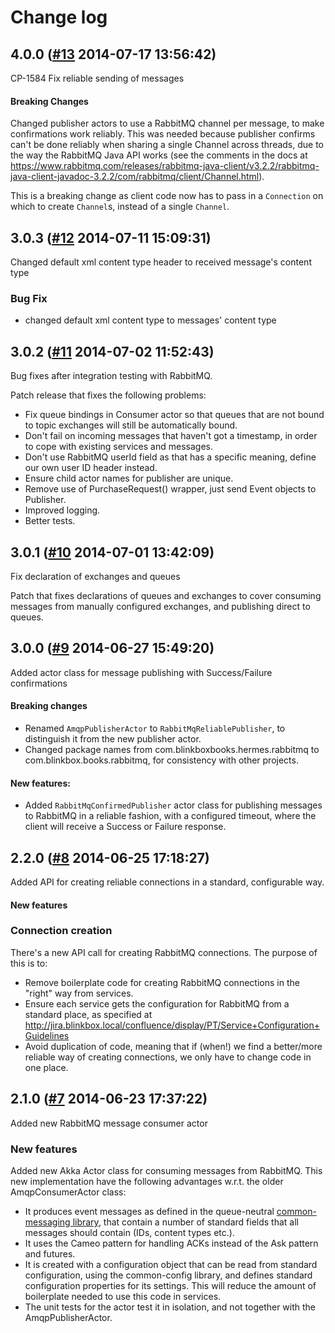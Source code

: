 # Change log

## 4.0.0 ([#13](https://git.mobcastdev.com/Hermes/rabbitmq-ha/pull/13) 2014-07-17 13:56:42)

CP-1584 Fix reliable sending of messages

#### Breaking Changes
 
 Changed publisher actors to use a RabbitMQ channel per message, to make confirmations work reliably. This was needed because publisher confirms can't be done reliably when sharing a single Channel across threads, due to the way the RabbitMQ Java API works (see the comments in the docs at https://www.rabbitmq.com/releases/rabbitmq-java-client/v3.2.2/rabbitmq-java-client-javadoc-3.2.2/com/rabbitmq/client/Channel.html).
 
This is a breaking change as client code now has to pass in a `Connection` on which to create `Channel`s, instead of a single `Channel`.

## 3.0.3 ([#12](https://git.mobcastdev.com/Hermes/rabbitmq-ha/pull/12) 2014-07-11 15:09:31)

Changed default xml content type header to received message's content type 

### Bug Fix

* changed default xml content type to messages' content type

## 3.0.2 ([#11](https://git.mobcastdev.com/Hermes/rabbitmq-ha/pull/11) 2014-07-02 11:52:43)

Bug fixes after integration testing with RabbitMQ.

Patch release that fixes the following problems:

- Fix queue bindings in Consumer actor so that queues that are not bound to topic exchanges will still be automatically bound.
- Don't fail on incoming messages that haven't got a timestamp, in order to cope with existing services and messages.
- Don't use RabbitMQ userId field as that has a specific meaning, define our own user ID header instead.
- Ensure child actor names for publisher are unique.
- Remove use of PurchaseRequest() wrapper, just send Event objects to Publisher.
- Improved logging.
- Better tests.


## 3.0.1 ([#10](https://git.mobcastdev.com/Hermes/rabbitmq-ha/pull/10) 2014-07-01 13:42:09)

Fix declaration of exchanges and queues

Patch that fixes declarations of queues and exchanges to cover consuming messages from manually configured exchanges, and publishing direct to queues.

## 3.0.0 ([#9](https://git.mobcastdev.com/Hermes/rabbitmq-ha/pull/9) 2014-06-27 15:49:20)

Added actor class for message publishing with Success/Failure confirmations

#### Breaking changes

- Renamed `AmqpPublisherActor` to `RabbitMqReliablePublisher`, to distinguish it from the new publisher actor.
- Changed package names from com.blinkboxbooks.hermes.rabbitmq to com.blinkbox.books.rabbitmq, for consistency with other projects.

#### New features:

- Added `RabbitMqConfirmedPublisher` actor class for publishing messages to RabbitMQ in a reliable fashion, with a configured timeout, where the client will receive a Success or Failure response.


## 2.2.0 ([#8](https://git.mobcastdev.com/Hermes/rabbitmq-ha/pull/8) 2014-06-25 17:18:27)

Added API for creating reliable connections in a standard, configurable way.

#### New features

### Connection creation

There's a new API call for creating RabbitMQ connections. The purpose of this is to:

- Remove boilerplate code for creating RabbitMQ connections in the "right" way from services.
- Ensure each service gets the configuration for RabbitMQ from a standard place, as specified at http://jira.blinkbox.local/confluence/display/PT/Service+Configuration+Guidelines
- Avoid duplication of code, meaning that if (when!) we find a better/more reliable way of creating connections, we only have to change code in one place.


## 2.1.0 ([#7](https://git.mobcastdev.com/Hermes/rabbitmq-ha/pull/7) 2014-06-23 17:37:22)

Added new RabbitMQ message consumer actor

### New features

Added new Akka Actor class for consuming messages from RabbitMQ. This new implementation have the following advantages w.r.t. the older AmqpConsumerActor class:

- It produces event messages as defined in the queue-neutral [common-messaging library](/Hermes/common-messaging), that contain a number of standard fields that all messages should contain (IDs, content types etc.).
- It uses the Cameo pattern for handling ACKs instead of the Ask pattern and futures.
- It is created with a configuration object that can be read from standard configuration, using the common-config library, and defines standard configuration properties for its settings. This will reduce the amount of boilerplate needed to use this code in services.
- The unit tests for the actor test it in isolation, and not together with the AmqpPublisherActor.


